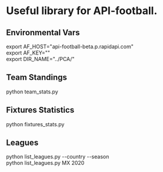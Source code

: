 # Useful library for API-football.

## Environmental Vars
export AF_HOST="api-football-beta.p.rapidapi.com"\
export AF_KEY=""\
export DIR_NAME="../PCA/"

## Team Standings
python team_stats.py

## Fixtures Statistics
python fixtures_stats.py

## Leagues
python list_leagues.py --country --season\
python list_leagues.py MX 2020
